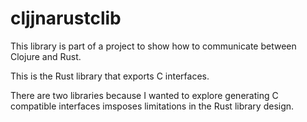 # cljjnarustclib

This library is part of a project to show how to communicate between Clojure and Rust.

This is the Rust library that exports C interfaces.

There are two libraries because I wanted to explore generating C compatible interfaces imsposes limitations in the Rust library design.
